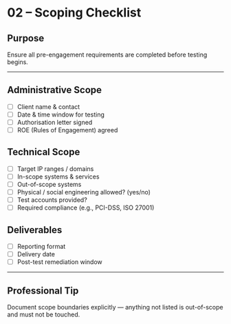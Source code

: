 # 02 – Scoping Checklist

## Purpose
Ensure all pre-engagement requirements are completed before testing begins.

---

## Administrative Scope
- [ ] Client name & contact
- [ ] Date & time window for testing
- [ ] Authorisation letter signed
- [ ] ROE (Rules of Engagement) agreed

## Technical Scope
- [ ] Target IP ranges / domains
- [ ] In-scope systems & services
- [ ] Out-of-scope systems
- [ ] Physical / social engineering allowed? (yes/no)
- [ ] Test accounts provided?
- [ ] Required compliance (e.g., PCI-DSS, ISO 27001)

## Deliverables
- [ ] Reporting format
- [ ] Delivery date
- [ ] Post-test remediation window

---

## Professional Tip
Document scope boundaries explicitly — anything not listed is out-of-scope and must not be touched.
